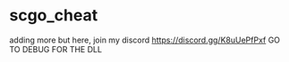 # scgo_cheat
adding more 
but here,
join my discord https://discord.gg/K8uUePfPxf
GO TO DEBUG FOR THE DLL

